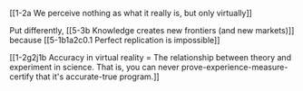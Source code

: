 [[1-2a We perceive nothing as what it really is, but only virtually]]

Put differently, [[5-3b Knowledge creates new frontiers (and new markets)]] because [[5-1b1a2c0.1 Perfect replication is impossible]]

[[1-2g2j1b Accuracy in virtual reality = The relationship between theory and experiment in science. That is, you can never prove-experience-measure-certify that it's accurate-true program.]]